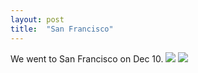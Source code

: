```yaml
---
layout: post
title:  "San Francisco"
---
```


We went to San Francisco on Dec 10. 
<img src="https://github.com/liqinqi/2014/raw/master/san_francisco/IMG_0335.JPG" />
<img src="https://github.com/liqinqi/2014/raw/master/san_francisco/IMG_0353.JPG" />